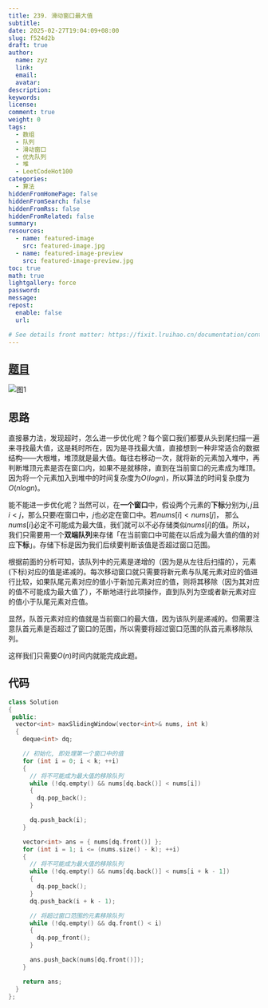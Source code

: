 ```yaml
---
title: 239. 滑动窗口最大值
subtitle:
date: 2025-02-27T19:04:09+08:00
slug: f524d2b
draft: true
author:
  name: zyz
  link:
  email:
  avatar:
description:
keywords:
license:
comment: true
weight: 0
tags:
  - 数组
  - 队列
  - 滑动窗口
  - 优先队列
  - 堆
  - LeetCodeHot100
categories:
  - 算法
hiddenFromHomePage: false
hiddenFromSearch: false
hiddenFromRss: false
hiddenFromRelated: false
summary:
resources:
  - name: featured-image
    src: featured-image.jpg
  - name: featured-image-preview
    src: featured-image-preview.jpg
toc: true
math: true
lightgallery: force
password:
message:
repost:
  enable: false
  url:

# See details front matter: https://fixit.lruihao.cn/documentation/content-management/introduction/#front-matter
---
```


## [题目](https://leetcode.cn/problems/sliding-window-maximum/description/?envType=study-plan-v2&envId=top-100-liked)

![图1](/PostsImgs/LeetCode/239/question.png)

## 思路

直接暴力法，发现超时，怎么进一步优化呢？每个窗口我们都要从头到尾扫描一遍来寻找最大值，这是耗时所在，因为是寻找最大值，直接想到一种非常适合的数据结构——大根堆，堆顶就是最大值。每往右移动一次，就将新的元素加入堆中，再判断堆顶元素是否在窗口内，如果不是就移除，直到在当前窗口的元素成为堆顶。因为将一个元素加入到堆中的时间复杂度为$O(log n)$，所以算法的时间复杂度为$O(n log n)$。

能不能进一步优化呢？当然可以，在**一个窗口**中，假设两个元素的**下标**分别为$i, j$且$i < j$，那么只要$i$在窗口中，$j$也必定在窗口中。若$nums[i] < nums[j]$， 那么$nums[i]$必定不可能成为最大值，我们就可以不必存储类似$nums[i]$的值。所以，我们只需要用一个**双端队列**来存储「在当前窗口中可能在以后成为最大值的值的对应**下标**」。存储下标是因为我们后续要判断该值是否超过窗口范围。

根据前面的分析可知，该队列中的元素是递增的（因为是从左往后扫描的），元素(下标)对应的值是递减的。每次移动窗口就只需要将新元素与队尾元素对应的值进行比较，如果队尾元素对应的值小于新加元素对应的值，则将其移除（因为其对应的值不可能成为最大值了），不断地进行此项操作，直到队列为空或者新元素对应的值小于队尾元素对应值。

显然，队首元素对应的值就是当前窗口的最大值，因为该队列是递减的。但需要注意队首元素是否超过了窗口的范围，所以需要将超过窗口范围的队首元素移除队列。

这样我们只需要$O(n)$时间内就能完成此题。

## 代码

```cpp
class Solution
{
 public:
  vector<int> maxSlidingWindow(vector<int>& nums, int k)
  {
    deque<int> dq;

    // 初始化, 即处理第一个窗口中的值
    for (int i = 0; i < k; ++i)
    {
      // 将不可能成为最大值的移除队列
      while (!dq.empty() && nums[dq.back()] < nums[i])
      {
        dq.pop_back();
      }

      dq.push_back(i);
    }

    vector<int> ans = { nums[dq.front()] };
    for (int i = 1; i <= (nums.size() - k); ++i)
    {
      // 将不可能成为最大值的移除队列
      while (!dq.empty() && nums[dq.back()] < nums[i + k - 1])
      {
        dq.pop_back();
      }
      dq.push_back(i + k - 1);

      // 将超过窗口范围的元素移除队列
      while (!dq.empty() && dq.front() < i)
      {
        dq.pop_front();
      }

      ans.push_back(nums[dq.front()]);
    }

    return ans;
  }
};
```
